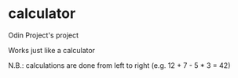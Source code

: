 # calculator

Odin Project's project

Works just like a calculator

N.B.: calculations are done from left to right (e.g. 12 + 7 - 5 * 3 = 42)
